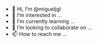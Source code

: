 - 👋 Hi, I’m @migueljgl
- 👀 I’m interested in ...
- 🌱 I’m currently learning ...
- 💞️ I’m looking to collaborate on ...
- 📫 How to reach me ...

<!---
migueljgl/migueljgl is a ✨ special ✨ repository because its `README.md` (this file) appears on your GitHub profile.
You can click the Preview link to take a look at your changes.
--->
